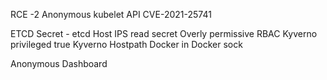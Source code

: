 RCE -2 
Anonymous kubelet API
CVE-2021-25741

ETCD
Secret - etcd
Host IPS read secret
Overly permissive RBAC
Kyverno privileged true
Kyverno Hostpath
Docker in Docker sock

Anonymous Dashboard

